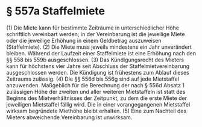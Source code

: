 # § 557a Staffelmiete
(1) Die Miete kann für bestimmte Zeiträume in unterschiedlicher Höhe schriftlich vereinbart werden; in der Vereinbarung ist die jeweilige Miete oder die jeweilige Erhöhung in einem Geldbetrag auszuweisen (Staffelmiete).
(2) Die Miete muss jeweils mindestens ein Jahr unverändert bleiben. Während der Laufzeit einer Staffelmiete ist eine Erhöhung nach den §§ 558 bis 559b ausgeschlossen.
(3) Das Kündigungsrecht des Mieters kann für höchstens vier Jahre seit Abschluss der Staffelmietvereinbarung ausgeschlossen werden. Die Kündigung ist frühestens zum Ablauf dieses Zeitraums zulässig.
(4) Die §§ 556d bis 556g sind auf jede Mietstaffel anzuwenden. Maßgeblich für die Berechnung der nach § 556d Absatz 1 zulässigen Höhe der zweiten und aller weiteren Mietstaffeln ist statt des Beginns des Mietverhältnisses der Zeitpunkt, zu dem die erste Miete der jeweiligen Mietstaffel fällig wird. Die in einer vorangegangenen Mietstaffel wirksam begründete Miethöhe bleibt erhalten.
(5) Eine zum Nachteil des Mieters abweichende Vereinbarung ist unwirksam.